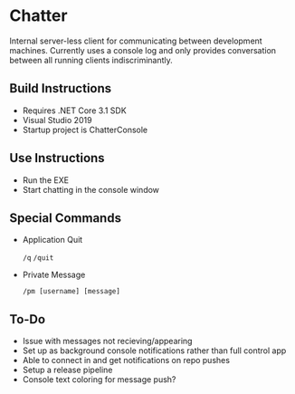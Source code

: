 # Chatter
Internal server-less client for communicating between development machines. Currently uses a console log and only provides conversation between all running clients indiscriminantly.

## Build Instructions
- Requires .NET Core 3.1 SDK
- Visual Studio 2019
- Startup project is ChatterConsole

## Use Instructions
- Run the EXE
- Start chatting in the console window

## Special Commands
- Application Quit
  
    `/q`
    `/quit`

- Private Message

    `/pm [username] [message]`


## To-Do
- Issue with messages not recieving/appearing
- Set up as background console notifications rather than full control app
- Able to connect in and get notifications on repo pushes
- Setup a release pipeline
- Console text coloring for message push?